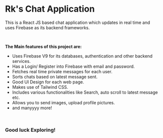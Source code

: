 # Rk's Chat Application

This is a React JS based chat application which updates in real time and uses Firebase as its backend frameworks.

<br>

**The Main features of this project are:**


- Uses Firebase V9 for its databases, authentication and other backend services.
- Has a Login/ Register into Firebase with email and password.
- Fetches real time private messages for each user.
- Sorts chats based on latest message sent.
- Good UI Design for each web page.
- Makes use of Tailwind CSS.
- Includes various functionalities like Search, auto scroll to latest message etc.
- Allows you to send images, upload profile pictures.
- and manyyyy more!

<br>

### Good luck Exploring!

